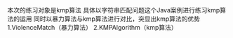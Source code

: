 本次的练习对象是kmp算法
具体以字符串匹配问题这个Java案例进行练习kmp算法的运用
同时以暴力算法与kmp算法进行对比，突显出kmp算法的优势
1.ViolenceMatch（暴力算法）
2.KMPAlgorithm（kmp算法）